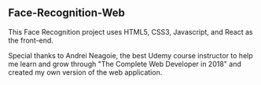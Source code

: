 ## Face-Recognition-Web
This Face Recognition project uses HTML5, CSS3, Javascript, and React as the front-end.

Special thanks to Andrei Neagoie, the best Udemy course instructor to help me learn and grow through "The Complete Web Developer in 2018" and created my own version of the web application.
